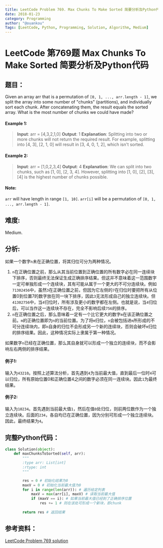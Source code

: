 ```yaml
---
title: LeetCode Problem 769. Max Chunks To Make Sorted 简要分析及Python代码
date: 2018-01-23
category: Programming
author: "@ouankou"
Tags: [LeetCode, Python, Programming, Solution, Algorithm, Medium]
---
```


# LeetCode 第769题 Max Chunks To Make Sorted 简要分析及Python代码

## 题目：
Given an array arr that is a permutation of `[0, 1, ..., arr.length - 1]`, we split the array into some number of "chunks" (partitions), and individually sort each chunk.  After concatenating them, the result equals the sorted array.
What is the most number of chunks we could have made?

#### Example 1:
> **Input**: arr = [4,3,2,1,0]
> **Output**: 1
> **Explanation**:
> Splitting into two or more chunks will not return the required result.
> For example, splitting into [4, 3], [2, 1, 0] will result in [3, 4, 0, 1, 2], which isn't sorted.

#### Example 2:
> **Input**: arr = [1,0,2,3,4]
> **Output**: 4
> **Explanation**:
> We can split into two chunks, such as [1, 0], [2, 3, 4].
> However, splitting into [1, 0], [2], [3], [4] is the highest number of chunks possible.

#### Note:
`arr` will have length in range `[1, 10]`.
`arr[i]` will be a permutation of `[0, 1, ..., arr.length - 1]`.

## 难度:
Medium.

## 分析:
如果一个数字`n`未在正确位置，将其归位可分为两种情况。
1. `n`在正确位置之前，那么从其当前位置到正确位置的所有数字必在同一连续块下排序，否则最终无法保证生成正确排序结果。但这并不意味着这一范围数字一定可单独形成一个连续块，其有可能从属于一个更大的不可分连续块。例如`71302456`中，虽然`3`在正确位置之前，但因为它左侧的`7`在归位时要把所有从位置0到位置7的数字放在同一块下排序，因此`3`无法形成自己的独立连续块。但`41302756`中，当`4`归位时，所有涉及更小的数字都在左侧。也就是说，当`4`归位后，可以当作这一连续块不存在，完全不影响后续`756`的排序。
2. `n`在正确位置之后，那么意味着一定有一个比它更大的数字`m`在该正确位置之前。`m`的正确位置即为`n`的当前位置。为了将`m`归位，`n`会被包括进`m`所形成的不可分连续块内，即`n`自身的归位不会形成另一个新的连续块，否则会破坏`m`归位的排序结果。因此，这种情况实际上隶属于第一种情况。

如果数字`n`已经在正确位置，那么其自身就可以形成一个独立的连续块，而不会影响左右两侧的排序结果。

#### 例子1:
输入为`43210`。按照上述算法分析，首先遇到`4`为当前最大值，直到最后一位时`4`可以归位，所有原始位置0和正确位置4之间的数字必须在同一连续块。因此`1`为最终结果。

#### 例子2:
输入为`10234`。首先遇到当前最大值`1`，然后在值`0`处归位，则前两位数作为一个独立连续块。后面的`234`，各自均已在正确位置，因为分别可形成一个独立连续块。因此，最终结果为`4`。

## 完整Python代码：
```python
class Solution(object):
    def maxChunksToSorted(self, arr):
        """
        :type arr: List[int]
        :rtype: int
        """

        res = 0 # 初始化结果为0
        maxV = 0 # 初始化当前最大值为0
        for i in range(len(arr)): # 遍历给定列表
            maxV = max(arr[i], maxV) # 读取当前最大值
            if (maxV == i): # 如果当前最大值已经到了正确排序位置
                res += 1 # 则在该处可形成一个新块，即chunk
        
        return res # 返回结果
```

## 参考资料：
[LeetCode Problem 769 solution](https://leetcode.com/problems/max-chunks-to-make-sorted/solution/)
